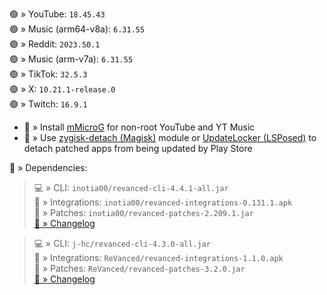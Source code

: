 🟢 » YouTube: `18.45.43`  
🟢 » Music (arm64-v8a): `6.31.55`  
🟢 » Reddit: `2023.50.1`  
🟢 » Music (arm-v7a): `6.31.55`  
🟢 » TikTok: `32.5.3`  
🟢 » X: `10.21.1-release.0`  
🟢 » Twitch: `16.9.1`  

- 🔰 » Install [mMicroG](https://github.com/kazimmt/mMicroG/releases) for non-root YouTube and YT Music  
- 🔰 » Use [zygisk-detach (Magisk)](https://github.com/j-hc/zygisk-detach) module or [UpdateLocker (LSPosed)](https://github.com/Xposed-Modules-Repo/ru.mike.updatelocker/releases) to detach patched apps from being updated by Play Store  

📜 » Dependencies:  
> 💻 » CLI: `inotia00/revanced-cli-4.4.1-all.jar`  
> 🔩 » Integrations: `inotia00/revanced-integrations-0.131.1.apk`  
> 🧩 » Patches: `inotia00/revanced-patches-2.209.1.jar`  
> [🔗 » Changelog](https://github.com/inotia00/revanced-patches/releases/tag/v2.209.1)

> 💻 » CLI: `j-hc/revanced-cli-4.3.0-all.jar`  
> 🔩 » Integrations: `ReVanced/revanced-integrations-1.1.0.apk`  
> 🧩 » Patches: `ReVanced/revanced-patches-3.2.0.jar`  
> [🔗 » Changelog](https://github.com/ReVanced/revanced-patches/releases/tag/v3.2.0)  
